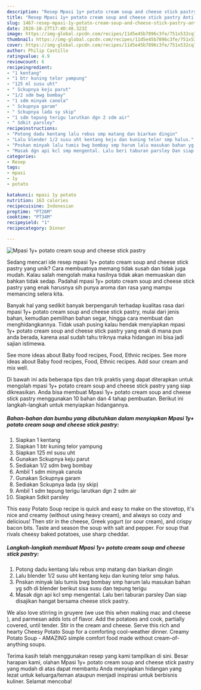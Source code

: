 ```yaml
---
description: "Resep Mpasi 1y+ potato cream soup and cheese stick pastry Anti Gagal"
title: "Resep Mpasi 1y+ potato cream soup and cheese stick pastry Anti Gagal"
slug: 1467-resep-mpasi-1y-potato-cream-soup-and-cheese-stick-pastry-anti-gagal
date: 2020-10-27T17:40:48.323Z
image: https://img-global.cpcdn.com/recipes/11d5e45b7896c3fe/751x532cq70/mpasi-1y-potato-cream-soup-and-cheese-stick-pastry-foto-resep-utama.jpg
thumbnail: https://img-global.cpcdn.com/recipes/11d5e45b7896c3fe/751x532cq70/mpasi-1y-potato-cream-soup-and-cheese-stick-pastry-foto-resep-utama.jpg
cover: https://img-global.cpcdn.com/recipes/11d5e45b7896c3fe/751x532cq70/mpasi-1y-potato-cream-soup-and-cheese-stick-pastry-foto-resep-utama.jpg
author: Philip Castillo
ratingvalue: 4.9
reviewcount: 6
recipeingredient:
- "1 kentang"
- "1 btr kuning telor yampung"
- "125 ml susu uht"
- " Sckupnya keju parut"
- "1/2 sdm bwg bombay"
- "1 sdm minyak canola"
- " Sckupnya garam"
- " Sckupnya lada sy skip"
- "1 sdm tepung terigu larutkan dgn 2 sdm air"
- " Sdkit parsley"
recipeinstructions:
- "Potong dadu kentang lalu rebus smp matang dan biarkan dingin"
- "Lalu blender 1/2 susu uht kentang keju dan kuning telor smp halus."
- "Pnskan minyak lalu tumis bwg bombay smp harum lalu masukan bahan yg sdh di blender berikut sisa susu dan tepung terigu"
- "Masak dgn api kcl smp mengental. Lalu beri taburan parsley Dan siap disajikan hangat bersama cheese stick pastry."
categories:
- Resep
tags:
- mpasi
- 1y
- potato

katakunci: mpasi 1y potato 
nutrition: 163 calories
recipecuisine: Indonesian
preptime: "PT26M"
cooktime: "PT34M"
recipeyield: "1"
recipecategory: Dinner

---
```



![Mpasi 1y+ potato cream soup and cheese stick pastry](https://img-global.cpcdn.com/recipes/11d5e45b7896c3fe/751x532cq70/mpasi-1y-potato-cream-soup-and-cheese-stick-pastry-foto-resep-utama.jpg)

Sedang mencari ide resep mpasi 1y+ potato cream soup and cheese stick pastry yang unik? Cara membuatnya memang tidak susah dan tidak juga mudah. Kalau salah mengolah maka hasilnya tidak akan memuaskan dan bahkan tidak sedap. Padahal mpasi 1y+ potato cream soup and cheese stick pastry yang enak harusnya sih punya aroma dan rasa yang mampu memancing selera kita.

Banyak hal yang sedikit banyak berpengaruh terhadap kualitas rasa dari mpasi 1y+ potato cream soup and cheese stick pastry, mulai dari jenis bahan, kemudian pemilihan bahan segar, hingga cara membuat dan menghidangkannya. Tidak usah pusing kalau hendak menyiapkan mpasi 1y+ potato cream soup and cheese stick pastry yang enak di mana pun anda berada, karena asal sudah tahu triknya maka hidangan ini bisa jadi sajian istimewa.

See more ideas about Baby food recipes, Food, Ethnic recipes. See more ideas about Baby food recipes, Food, Ethnic recipes. Add sour cream and mix well.


Di bawah ini ada beberapa tips dan trik praktis yang dapat diterapkan untuk mengolah mpasi 1y+ potato cream soup and cheese stick pastry yang siap dikreasikan. Anda bisa membuat Mpasi 1y+ potato cream soup and cheese stick pastry menggunakan 10 bahan dan 4 tahap pembuatan. Berikut ini langkah-langkah untuk menyiapkan hidangannya.

<!--inarticleads1-->

##### Bahan-bahan dan bumbu yang dibutuhkan dalam menyiapkan Mpasi 1y+ potato cream soup and cheese stick pastry:

1. Siapkan 1 kentang
1. Siapkan 1 btr kuning telor yampung
1. Siapkan 125 ml susu uht
1. Gunakan  Sckupnya keju parut
1. Sediakan 1/2 sdm bwg bombay
1. Ambil 1 sdm minyak canola
1. Gunakan  Sckupnya garam
1. Sediakan  Sckupnya lada (sy skip)
1. Ambil 1 sdm tepung terigu larutkan dgn 2 sdm air
1. Siapkan  Sdkit parsley


This easy Potato Soup recipe is quick and easy to make on the stovetop, it&#39;s nice and creamy (without using heavy cream), and always so cozy and delicious! Then stir in the cheese, Greek yogurt (or sour cream), and crispy bacon bits. Taste and season the soup with salt and pepper. For soup that rivals cheesy baked potatoes, use sharp cheddar. 

<!--inarticleads2-->

##### Langkah-langkah membuat Mpasi 1y+ potato cream soup and cheese stick pastry:

1. Potong dadu kentang lalu rebus smp matang dan biarkan dingin
1. Lalu blender 1/2 susu uht kentang keju dan kuning telor smp halus.
1. Pnskan minyak lalu tumis bwg bombay smp harum lalu masukan bahan yg sdh di blender berikut sisa susu dan tepung terigu
1. Masak dgn api kcl smp mengental. Lalu beri taburan parsley Dan siap disajikan hangat bersama cheese stick pastry.


We also love stirring in gruyere (we use this when making mac and cheese ), and parmesan adds lots of flavor. Add the potatoes and cook, partially covered, until tender. Stir in the cream and cheese. Serve this rich and hearty Cheesy Potato Soup for a comforting cool-weather dinner. Creamy Potato Soup - AMAZING simple comfort food made without cream-of-anything soups. 

Terima kasih telah menggunakan resep yang kami tampilkan di sini. Besar harapan kami, olahan Mpasi 1y+ potato cream soup and cheese stick pastry yang mudah di atas dapat membantu Anda menyiapkan hidangan yang lezat untuk keluarga/teman ataupun menjadi inspirasi untuk berbisnis kuliner. Selamat mencoba!
